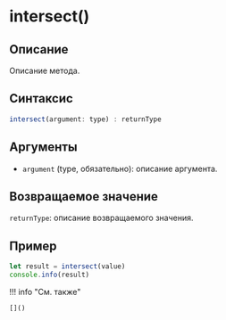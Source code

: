 # intersect()

## Описание
Описание метода.

## Синтаксис
```javascript
intersect(argument: type) : returnType
```

## Аргументы
- `argument` (type, обязательно): описание аргумента.

## Возвращаемое значение
`returnType`: описание возвращаемого значения.

## Пример
```javascript linenums="1"
let result = intersect(value)
console.info(result)
```

!!! info "См. также"

    []()

